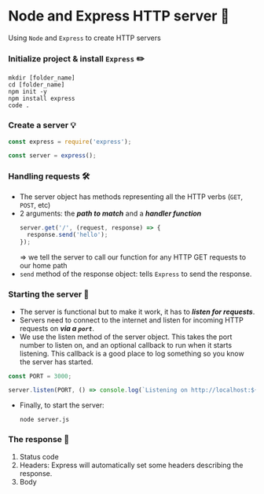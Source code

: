 # Node and Express HTTP server 🚪

Using `Node` and `Express` to create HTTP servers

### Initialize project & install `Express` ✏️

```
mkdir [folder_name]
cd [folder_name]
npm init -y
npm install express
code .
```

### Create a server 💡

```js
const express = require('express');

const server = express();
```

### Handling requests 🛠️

- The server object has methods representing all the HTTP verbs (`GET`, `POST`, etc)
- 2 arguments: the **_path to match_** and a **_handler function_**
  ```js
  server.get('/', (request, response) => {
    response.send('hello');
  });
  ```
  => we tell the server to call our function for any HTTP GET requests to our home path
- `send` method of the response object: tells `Express` to send the response.

### Starting the server 🚗

- The server is functional but to make it work, it has to **_listen for requests_**.
- Servers need to connect to the internet and listen for incoming HTTP requests on **_via a `port`_**.
- We use the listen method of the server object. This takes the port number to listen on, and an optional callback to run when it starts listening. This callback is a good place to log something so you know the server has started.

```js
const PORT = 3000;

server.listen(PORT, () => console.log(`Listening on http://localhost:${PORT}`));
```

- Finally, to start the server:
  ```
  node server.js
  ```

### The response 📲

1. Status code
2. Headers: Express will automatically set some headers describing the response.
3. Body
